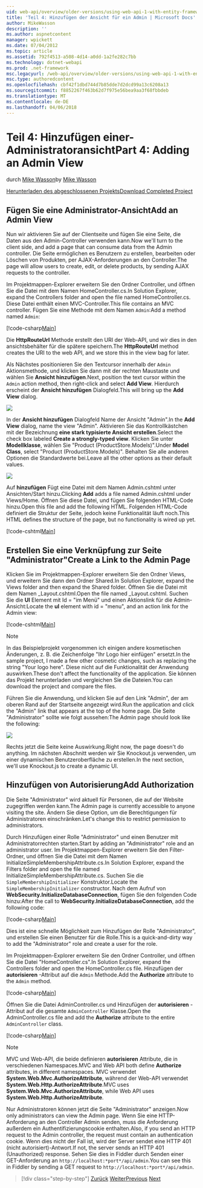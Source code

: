 ```yaml
---
uid: web-api/overview/older-versions/using-web-api-1-with-entity-framework-5/using-web-api-with-entity-framework-part-4
title: 'Teil 4: Hinzufügen der Ansicht für ein Admin | Microsoft Docs'
author: MikeWasson
description: ''
ms.author: aspnetcontent
manager: wpickett
ms.date: 07/04/2012
ms.topic: article
ms.assetid: 792f4513-a508-4d14-a0dd-1a2fe282c7bb
ms.technology: dotnet-webapi
ms.prod: .net-framework
msc.legacyurl: /web-api/overview/older-versions/using-web-api-1-with-entity-framework-5/using-web-api-with-entity-framework-part-4
msc.type: authoredcontent
ms.openlocfilehash: cbf42f1dbd744d7b85dde7d2dcd99a13c6208a13
ms.sourcegitcommit: f8852267f463b62d7f975e56bea9aa3f68fbbdeb
ms.translationtype: MT
ms.contentlocale: de-DE
ms.lasthandoff: 04/06/2018
---
```

<a name="part-4-adding-an-admin-view"></a><span data-ttu-id="46326-102">Teil 4: Hinzufügen einer-Administratoransicht</span><span class="sxs-lookup"><span data-stu-id="46326-102">Part 4: Adding an Admin View</span></span>
====================
<span data-ttu-id="46326-103">durch [Mike Wasson](https://github.com/MikeWasson)</span><span class="sxs-lookup"><span data-stu-id="46326-103">by [Mike Wasson](https://github.com/MikeWasson)</span></span>

[<span data-ttu-id="46326-104">Herunterladen des abgeschlossenen Projekts</span><span class="sxs-lookup"><span data-stu-id="46326-104">Download Completed Project</span></span>](http://code.msdn.microsoft.com/ASP-NET-Web-API-with-afa30545)

## <a name="add-an-admin-view"></a><span data-ttu-id="46326-105">Fügen Sie eine Administrator-Ansicht</span><span class="sxs-lookup"><span data-stu-id="46326-105">Add an Admin View</span></span>

<span data-ttu-id="46326-106">Nun wir aktivieren Sie auf der Clientseite und fügen Sie eine Seite, die Daten aus den Admin-Controller verwenden kann.</span><span class="sxs-lookup"><span data-stu-id="46326-106">Now we'll turn to the client side, and add a page that can consume data from the Admin controller.</span></span> <span data-ttu-id="46326-107">Die Seite ermöglichen es Benutzern zu erstellen, bearbeiten oder Löschen von Produkten, per AJAX-Anforderungen an den Controller.</span><span class="sxs-lookup"><span data-stu-id="46326-107">The page will allow users to create, edit, or delete products, by sending AJAX requests to the controller.</span></span>

<span data-ttu-id="46326-108">Im Projektmappen-Explorer erweitern Sie den Ordner Controller, und öffnen Sie die Datei mit dem Namen HomeController.cs.</span><span class="sxs-lookup"><span data-stu-id="46326-108">In Solution Explorer, expand the Controllers folder and open the file named HomeController.cs.</span></span> <span data-ttu-id="46326-109">Diese Datei enthält einen MVC-Controller.</span><span class="sxs-lookup"><span data-stu-id="46326-109">This file contains an MVC controller.</span></span> <span data-ttu-id="46326-110">Fügen Sie eine Methode mit dem Namen `Admin`:</span><span class="sxs-lookup"><span data-stu-id="46326-110">Add a method named `Admin`:</span></span>

[!code-csharp[Main](using-web-api-with-entity-framework-part-4/samples/sample1.cs)]

<span data-ttu-id="46326-111">Die **HttpRouteUrl** Methode erstellt den URI der Web-API, und wir dies in den ansichtsbehälter für die spätere speichern.</span><span class="sxs-lookup"><span data-stu-id="46326-111">The **HttpRouteUrl** method creates the URI to the web API, and we store this in the view bag for later.</span></span>

<span data-ttu-id="46326-112">Als Nächstes positionieren Sie den Textcursor innerhalb der `Admin` Aktionsmethode, und klicken Sie dann mit der rechten Maustaste und wählen Sie **Ansicht hinzufügen**.</span><span class="sxs-lookup"><span data-stu-id="46326-112">Next, position the text cursor within the `Admin` action method, then right-click and select **Add View**.</span></span> <span data-ttu-id="46326-113">Hierdurch erscheint der **Ansicht hinzufügen** Dialogfeld.</span><span class="sxs-lookup"><span data-stu-id="46326-113">This will bring up the **Add View** dialog.</span></span>

![](using-web-api-with-entity-framework-part-4/_static/image1.png)

<span data-ttu-id="46326-114">In der **Ansicht hinzufügen** Dialogfeld Name der Ansicht "Admin".</span><span class="sxs-lookup"><span data-stu-id="46326-114">In the **Add View** dialog, name the view "Admin".</span></span> <span data-ttu-id="46326-115">Aktivieren Sie das Kontrollkästchen mit der Bezeichnung **eine stark typisierte Ansicht erstellen**.</span><span class="sxs-lookup"><span data-stu-id="46326-115">Select the check box labeled **Create a strongly-typed view**.</span></span> <span data-ttu-id="46326-116">Klicken Sie unter **Modellklasse**, wählen Sie "Product (ProductStore.Models)".</span><span class="sxs-lookup"><span data-stu-id="46326-116">Under **Model Class**, select "Product (ProductStore.Models)".</span></span> <span data-ttu-id="46326-117">Behalten Sie alle anderen Optionen die Standardwerte bei.</span><span class="sxs-lookup"><span data-stu-id="46326-117">Leave all the other options as their default values.</span></span>

![](using-web-api-with-entity-framework-part-4/_static/image2.png)

<span data-ttu-id="46326-118">Auf **hinzufügen** Fügt eine Datei mit dem Namen Admin.cshtml unter Ansichten/Start hinzu.</span><span class="sxs-lookup"><span data-stu-id="46326-118">Clicking **Add** adds a file named Admin.cshtml under Views/Home.</span></span> <span data-ttu-id="46326-119">Öffnen Sie diese Datei, und fügen Sie folgenden HTML-Code hinzu.</span><span class="sxs-lookup"><span data-stu-id="46326-119">Open this file and add the following HTML.</span></span> <span data-ttu-id="46326-120">Folgenden HTML-Code definiert die Struktur der Seite, jedoch keine Funktionalität läuft noch.</span><span class="sxs-lookup"><span data-stu-id="46326-120">This HTML defines the structure of the page, but no functionality is wired up yet.</span></span>

[!code-cshtml[Main](using-web-api-with-entity-framework-part-4/samples/sample2.cshtml)]

## <a name="create-a-link-to-the-admin-page"></a><span data-ttu-id="46326-121">Erstellen Sie eine Verknüpfung zur Seite "Administrator"</span><span class="sxs-lookup"><span data-stu-id="46326-121">Create a Link to the Admin Page</span></span>

<span data-ttu-id="46326-122">Klicken Sie im Projektmappen-Explorer erweitern Sie den Ordner Views, und erweitern Sie dann den Ordner Shared.</span><span class="sxs-lookup"><span data-stu-id="46326-122">In Solution Explorer, expand the Views folder and then expand the Shared folder.</span></span> <span data-ttu-id="46326-123">Öffnen Sie die Datei mit dem Namen \_Layout.cshtml.</span><span class="sxs-lookup"><span data-stu-id="46326-123">Open the file named \_Layout.cshtml.</span></span> <span data-ttu-id="46326-124">Suchen Sie die **Ul** Element mit Id = "im Menü" und einen Aktionslink für die Admin-Ansicht:</span><span class="sxs-lookup"><span data-stu-id="46326-124">Locate the **ul** element with id = "menu", and an action link for the Admin view:</span></span>

[!code-cshtml[Main](using-web-api-with-entity-framework-part-4/samples/sample3.cshtml)]

> [!NOTE]
> <span data-ttu-id="46326-125">In das Beispielprojekt vorgenommen ich einigen andere kosmetischen Änderungen, z. B. die Zeichenfolge "Ihr Logo hier einfügen" ersetzt.</span><span class="sxs-lookup"><span data-stu-id="46326-125">In the sample project, I made a few other cosmetic changes, such as replacing the string "Your logo here".</span></span> <span data-ttu-id="46326-126">Diese nicht auf die Funktionalität der Anwendung auswirken.</span><span class="sxs-lookup"><span data-stu-id="46326-126">These don't affect the functionality of the application.</span></span> <span data-ttu-id="46326-127">Sie können das Projekt herunterladen und vergleichen Sie die Dateien.</span><span class="sxs-lookup"><span data-stu-id="46326-127">You can download the project and compare the files.</span></span>


<span data-ttu-id="46326-128">Führen Sie die Anwendung, und klicken Sie auf den Link "Admin", der am oberen Rand auf der Startseite angezeigt wird.</span><span class="sxs-lookup"><span data-stu-id="46326-128">Run the application and click the "Admin" link that appears at the top of the home page.</span></span> <span data-ttu-id="46326-129">Die Seite "Administrator" sollte wie folgt aussehen:</span><span class="sxs-lookup"><span data-stu-id="46326-129">The Admin page should look like the following:</span></span>

![](using-web-api-with-entity-framework-part-4/_static/image3.png)

<span data-ttu-id="46326-130">Rechts jetzt die Seite keine Auswirkung.</span><span class="sxs-lookup"><span data-stu-id="46326-130">Right now, the page doesn't do anything.</span></span> <span data-ttu-id="46326-131">Im nächsten Abschnitt werden wir Sie Knockout.js verwenden, um einer dynamischen Benutzeroberfläche zu erstellen.</span><span class="sxs-lookup"><span data-stu-id="46326-131">In the next section, we'll use Knockout.js to create a dynamic UI.</span></span>

## <a name="add-authorization"></a><span data-ttu-id="46326-132">Hinzufügen von Autorisierung</span><span class="sxs-lookup"><span data-stu-id="46326-132">Add Authorization</span></span>

<span data-ttu-id="46326-133">Die Seite "Administrator" wird aktuell für Personen, die auf der Website zugegriffen werden kann.</span><span class="sxs-lookup"><span data-stu-id="46326-133">The Admin page is currently accessible to anyone visiting the site.</span></span> <span data-ttu-id="46326-134">Ändern Sie diese Option, um die Berechtigungen für Administratoren einschränken.</span><span class="sxs-lookup"><span data-stu-id="46326-134">Let's change this to restrict permission to administrators.</span></span>

<span data-ttu-id="46326-135">Durch Hinzufügen einer Rolle "Administrator" und einen Benutzer mit Administratorrechten starten.</span><span class="sxs-lookup"><span data-stu-id="46326-135">Start by adding an "Administrator" role and an administrator user.</span></span> <span data-ttu-id="46326-136">Im Projektmappen-Explorer erweitern Sie den Filter-Ordner, und öffnen Sie die Datei mit dem Namen InitializeSimpleMembershipAttribute.cs.</span><span class="sxs-lookup"><span data-stu-id="46326-136">In Solution Explorer, expand the Filters folder and open the file named InitializeSimpleMembershipAttribute.cs.</span></span> <span data-ttu-id="46326-137">Suchen Sie die `SimpleMembershipInitializer` Konstruktor.</span><span class="sxs-lookup"><span data-stu-id="46326-137">Locate the `SimpleMembershipInitializer` constructor.</span></span> <span data-ttu-id="46326-138">Nach dem Aufruf von **WebSecurity.InitializeDatabaseConnection**, fügen Sie den folgenden Code hinzu:</span><span class="sxs-lookup"><span data-stu-id="46326-138">After the call to **WebSecurity.InitializeDatabaseConnection**, add the following code:</span></span>

[!code-csharp[Main](using-web-api-with-entity-framework-part-4/samples/sample4.cs)]

<span data-ttu-id="46326-139">Dies ist eine schnelle Möglichkeit zum Hinzufügen der Rolle "Administrator", und erstellen Sie einen Benutzer für die Rolle.</span><span class="sxs-lookup"><span data-stu-id="46326-139">This is a quick-and-dirty way to add the "Administrator" role and create a user for the role.</span></span>

<span data-ttu-id="46326-140">Im Projektmappen-Explorer erweitern Sie den Ordner Controller, und öffnen Sie die Datei "HomeController.cs".</span><span class="sxs-lookup"><span data-stu-id="46326-140">In Solution Explorer, expand the Controllers folder and open the HomeController.cs file.</span></span> <span data-ttu-id="46326-141">Hinzufügen der **autorisieren** -Attribut auf die `Admin` Methode.</span><span class="sxs-lookup"><span data-stu-id="46326-141">Add the **Authorize** attribute to the `Admin` method.</span></span>

[!code-csharp[Main](using-web-api-with-entity-framework-part-4/samples/sample5.cs)]

<span data-ttu-id="46326-142">Öffnen Sie die Datei AdminController.cs und Hinzufügen der **autorisieren** -Attribut auf die gesamte `AdminController` Klasse.</span><span class="sxs-lookup"><span data-stu-id="46326-142">Open the AdminController.cs file and add the **Authorize** attribute to the entire `AdminController` class.</span></span>

[!code-csharp[Main](using-web-api-with-entity-framework-part-4/samples/sample6.cs)]

> [!NOTE]
> <span data-ttu-id="46326-143">MVC und Web-API, die beide definieren **autorisieren** Attribute, die in verschiedenen Namespaces.</span><span class="sxs-lookup"><span data-stu-id="46326-143">MVC and Web API both define **Authorize** attributes, in different namespaces.</span></span> <span data-ttu-id="46326-144">MVC verwendet **System.Web.Mvc.AuthorizeAttribute**, während der Web-API verwendet **System.Web.Http.AuthorizeAttribute**.</span><span class="sxs-lookup"><span data-stu-id="46326-144">MVC uses **System.Web.Mvc.AuthorizeAttribute**, while Web API uses **System.Web.Http.AuthorizeAttribute**.</span></span>


<span data-ttu-id="46326-145">Nur Administratoren können jetzt die Seite "Administrator" anzeigen.</span><span class="sxs-lookup"><span data-stu-id="46326-145">Now only administrators can view the Admin page.</span></span> <span data-ttu-id="46326-146">Wenn Sie eine HTTP-Anforderung an den Controller Admin senden, muss die Anforderung außerdem ein Authentifizierungscookie enthalten.</span><span class="sxs-lookup"><span data-stu-id="46326-146">Also, if you send an HTTP request to the Admin controller, the request must contain an authentication cookie.</span></span> <span data-ttu-id="46326-147">Wenn dies nicht der Fall ist, wird der Server sendet eine HTTP 401 (nicht autorisiert)-Antwort.</span><span class="sxs-lookup"><span data-stu-id="46326-147">If not, the server sends an HTTP 401 (Unauthorized) response.</span></span> <span data-ttu-id="46326-148">Sehen Sie dies in Fiddler durch Senden einer GET-Anforderung an `http://localhost:*port*/api/admin`.</span><span class="sxs-lookup"><span data-stu-id="46326-148">You can see this in Fiddler by sending a GET request to `http://localhost:*port*/api/admin`.</span></span>

> [!div class="step-by-step"]
> <span data-ttu-id="46326-149">[Zurück](using-web-api-with-entity-framework-part-3.md)
> [Weiter](using-web-api-with-entity-framework-part-5.md)</span><span class="sxs-lookup"><span data-stu-id="46326-149">[Previous](using-web-api-with-entity-framework-part-3.md)
[Next](using-web-api-with-entity-framework-part-5.md)</span></span>
